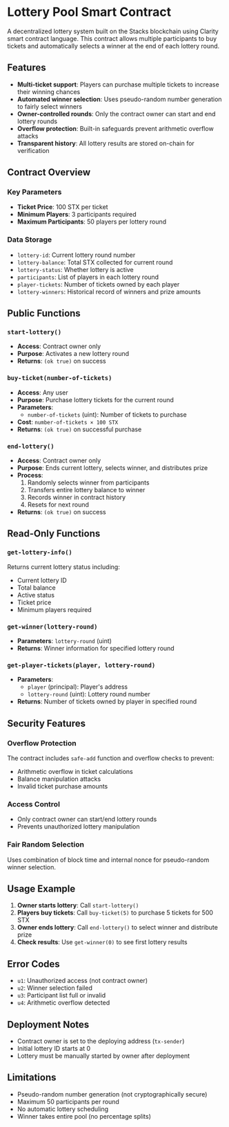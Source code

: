 # Lottery Pool Smart Contract

A decentralized lottery system built on the Stacks blockchain using Clarity smart contract language. This contract allows multiple participants to buy tickets and automatically selects a winner at the end of each lottery round.

## Features

- **Multi-ticket support**: Players can purchase multiple tickets to increase their winning chances
- **Automated winner selection**: Uses pseudo-random number generation to fairly select winners
- **Owner-controlled rounds**: Only the contract owner can start and end lottery rounds
- **Overflow protection**: Built-in safeguards prevent arithmetic overflow attacks
- **Transparent history**: All lottery results are stored on-chain for verification

## Contract Overview

### Key Parameters
- **Ticket Price**: 100 STX per ticket
- **Minimum Players**: 3 participants required
- **Maximum Participants**: 50 players per lottery round

### Data Storage
- `lottery-id`: Current lottery round number
- `lottery-balance`: Total STX collected for current round
- `lottery-status`: Whether lottery is active
- `participants`: List of players in each lottery round
- `player-tickets`: Number of tickets owned by each player
- `lottery-winners`: Historical record of winners and prize amounts

## Public Functions

### `start-lottery()`
- **Access**: Contract owner only
- **Purpose**: Activates a new lottery round
- **Returns**: `(ok true)` on success

### `buy-ticket(number-of-tickets)`
- **Access**: Any user
- **Purpose**: Purchase lottery tickets for the current round
- **Parameters**: 
  - `number-of-tickets` (uint): Number of tickets to purchase
- **Cost**: `number-of-tickets × 100 STX`
- **Returns**: `(ok true)` on successful purchase

### `end-lottery()`
- **Access**: Contract owner only
- **Purpose**: Ends current lottery, selects winner, and distributes prize
- **Process**:
  1. Randomly selects winner from participants
  2. Transfers entire lottery balance to winner
  3. Records winner in contract history
  4. Resets for next round
- **Returns**: `(ok true)` on success

## Read-Only Functions

### `get-lottery-info()`
Returns current lottery status including:
- Current lottery ID
- Total balance
- Active status
- Ticket price
- Minimum players required

### `get-winner(lottery-round)`
- **Parameters**: `lottery-round` (uint)
- **Returns**: Winner information for specified lottery round

### `get-player-tickets(player, lottery-round)`
- **Parameters**: 
  - `player` (principal): Player's address
  - `lottery-round` (uint): Lottery round number
- **Returns**: Number of tickets owned by player in specified round

## Security Features

### Overflow Protection
The contract includes `safe-add` function and overflow checks to prevent:
- Arithmetic overflow in ticket calculations
- Balance manipulation attacks
- Invalid ticket purchase amounts

### Access Control
- Only contract owner can start/end lottery rounds
- Prevents unauthorized lottery manipulation

### Fair Random Selection
Uses combination of block time and internal nonce for pseudo-random winner selection.

## Usage Example

1. **Owner starts lottery**: Call `start-lottery()`
2. **Players buy tickets**: Call `buy-ticket(5)` to purchase 5 tickets for 500 STX
3. **Owner ends lottery**: Call `end-lottery()` to select winner and distribute prize
4. **Check results**: Use `get-winner(0)` to see first lottery results

## Error Codes

- `u1`: Unauthorized access (not contract owner)
- `u2`: Winner selection failed
- `u3`: Participant list full or invalid
- `u4`: Arithmetic overflow detected

## Deployment Notes

- Contract owner is set to the deploying address (`tx-sender`)
- Initial lottery ID starts at 0
- Lottery must be manually started by owner after deployment

## Limitations

- Pseudo-random number generation (not cryptographically secure)
- Maximum 50 participants per round
- No automatic lottery scheduling
- Winner takes entire pool (no percentage splits)
